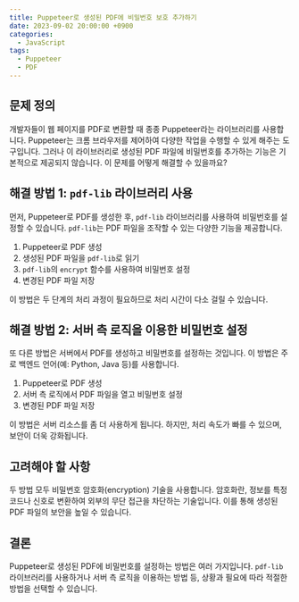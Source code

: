 ```yaml
---
title: Puppeteer로 생성된 PDF에 비밀번호 보호 추가하기
date: 2023-09-02 20:00:00 +0900
categories:
  - JavaScript
tags:
  - Puppeteer
  - PDF
---
```


## 문제 정의

개발자들이 웹 페이지를 PDF로 변환할 때 종종 Puppeteer라는 라이브러리를 사용합니다. Puppeteer는 크롬 브라우저를 제어하여 다양한 작업을 수행할 수 있게 해주는 도구입니다. 그러나 이 라이브러리로 생성된 PDF 파일에 비밀번호를 추가하는 기능은 기본적으로 제공되지 않습니다. 이 문제를 어떻게 해결할 수 있을까요?

## 해결 방법 1: `pdf-lib` 라이브러리 사용

먼저, Puppeteer로 PDF를 생성한 후, `pdf-lib` 라이브러리를 사용하여 비밀번호를 설정할 수 있습니다. `pdf-lib`는 PDF 파일을 조작할 수 있는 다양한 기능을 제공합니다.

1. Puppeteer로 PDF 생성
2. 생성된 PDF 파일을 `pdf-lib`로 읽기
3. `pdf-lib`의 `encrypt` 함수를 사용하여 비밀번호 설정
4. 변경된 PDF 파일 저장

이 방법은 두 단계의 처리 과정이 필요하므로 처리 시간이 다소 걸릴 수 있습니다.

## 해결 방법 2: 서버 측 로직을 이용한 비밀번호 설정

또 다른 방법은 서버에서 PDF를 생성하고 비밀번호를 설정하는 것입니다. 이 방법은 주로 백엔드 언어(예: Python, Java 등)를 사용합니다.

1. Puppeteer로 PDF 생성
2. 서버 측 로직에서 PDF 파일을 열고 비밀번호 설정
3. 변경된 PDF 파일 저장

이 방법은 서버 리소스를 좀 더 사용하게 됩니다. 하지만, 처리 속도가 빠를 수 있으며, 보안이 더욱 강화됩니다.

## 고려해야 할 사항

두 방법 모두 비밀번호 암호화(encryption) 기술을 사용합니다. 암호화란, 정보를 특정 코드나 신호로 변환하여 외부의 무단 접근을 차단하는 기술입니다. 이를 통해 생성된 PDF 파일의 보안을 높일 수 있습니다.

## 결론

Puppeteer로 생성된 PDF에 비밀번호를 설정하는 방법은 여러 가지입니다. `pdf-lib` 라이브러리를 사용하거나 서버 측 로직을 이용하는 방법 등, 상황과 필요에 따라 적절한 방법을 선택할 수 있습니다.